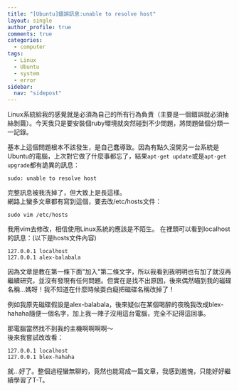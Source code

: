 ```yaml
---
title: "[Ubuntu]錯誤訊息:unable to resolve host"
layout: single
author_profile: true
comments: true
categories:
  - computer
tags:
  - Linux
  - Ubuntu
  - system
  - error
sidebar:
  nav: "sidepost"
---
```

Linux系統給我的感覺就是必須為自己的所有行為負責（主要是一個錯誤就必須抽絲剝繭）。今天我只是要安裝個ruby環境就突然碰到不少問題，將問題做個分類一一記錄。

基本上這個問題根本不該發生，是自己蠢導致。因為有點久沒開另一台系統是Ubuntu的電腦，上次對它做了什麼事都忘了，結果`apt-get update`或是`apt-get upgrade`都有詭異的訊息：
```
sudo: unable to resolve host
```

完整訊息被我洗掉了，但大致上是長這樣。  
網路上蠻多文章都有寫到這個，要去改/etc/hosts文件：
```
sudo vim /etc/hosts
```
我用vim去修改，相信使用Linux系統的應該是不陌生。
在裡頭可以看到localhost的訊息：(以下是hosts文件內容)
```
127.0.0.1 localhost
127.0.0.1 alex-balabala
```

因為文章是教在第一條下面"加入"第二條文字，所以我看到我明明也有加了就沒再繼續研究，並沒有發現有任何問題。但實在是找不出原因，後來偶然瞄到我的磁碟名稱...媽呀！我不知道在什麼時候耍白癡把磁碟名稱改掉了！

例如我原先磁碟假設是alex-balabala，後來疑似在某個喝醉的夜晚我改成blex-hahaha隨便一個名字，加上我一陣子沒用這台電腦，完全不記得這回事。

那電腦當然找不到我的主機啊啊啊啊～  
後來我嘗試改改看：
```
127.0.0.1 localhost
127.0.0.1 blex-hahaha
```
就...好了。整個過程蠻無聊的，竟然也能寫成一篇文章，我感到羞愧，只能好好繼續學習了T-T。